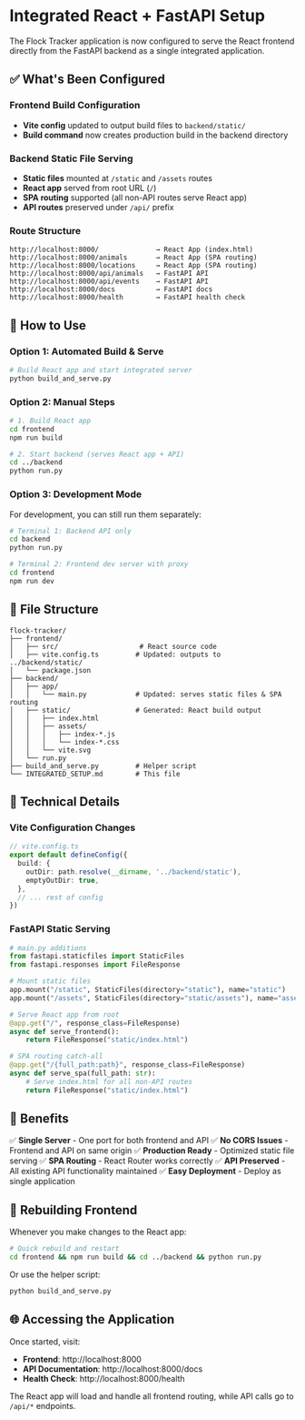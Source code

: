 # Integrated React + FastAPI Setup

The Flock Tracker application is now configured to serve the React frontend directly from the FastAPI backend as a single integrated application.

## ✅ What's Been Configured

### **Frontend Build Configuration**
- **Vite config** updated to output build files to `backend/static/`
- **Build command** now creates production build in the backend directory

### **Backend Static File Serving**
- **Static files** mounted at `/static` and `/assets` routes
- **React app** served from root URL (`/`)
- **SPA routing** supported (all non-API routes serve React app)
- **API routes** preserved under `/api/` prefix

### **Route Structure**
```
http://localhost:8000/              → React App (index.html)
http://localhost:8000/animals       → React App (SPA routing)
http://localhost:8000/locations     → React App (SPA routing)
http://localhost:8000/api/animals   → FastAPI API
http://localhost:8000/api/events    → FastAPI API
http://localhost:8000/docs          → FastAPI docs
http://localhost:8000/health        → FastAPI health check
```

## 🚀 How to Use

### **Option 1: Automated Build & Serve**
```bash
# Build React app and start integrated server
python build_and_serve.py
```

### **Option 2: Manual Steps**
```bash
# 1. Build React app
cd frontend
npm run build

# 2. Start backend (serves React app + API)
cd ../backend
python run.py
```

### **Option 3: Development Mode**
For development, you can still run them separately:
```bash
# Terminal 1: Backend API only
cd backend
python run.py

# Terminal 2: Frontend dev server with proxy
cd frontend
npm run dev
```

## 📁 File Structure

```
flock-tracker/
├── frontend/
│   ├── src/                    # React source code
│   ├── vite.config.ts         # Updated: outputs to ../backend/static/
│   └── package.json
├── backend/
│   ├── app/
│   │   └── main.py            # Updated: serves static files & SPA routing
│   ├── static/                # Generated: React build output
│   │   ├── index.html
│   │   ├── assets/
│   │   │   ├── index-*.js
│   │   │   └── index-*.css
│   │   └── vite.svg
│   └── run.py
├── build_and_serve.py         # Helper script
└── INTEGRATED_SETUP.md        # This file
```

## 🔧 Technical Details

### **Vite Configuration Changes**
```typescript
// vite.config.ts
export default defineConfig({
  build: {
    outDir: path.resolve(__dirname, '../backend/static'),
    emptyOutDir: true,
  },
  // ... rest of config
})
```

### **FastAPI Static Serving**
```python
# main.py additions
from fastapi.staticfiles import StaticFiles
from fastapi.responses import FileResponse

# Mount static files
app.mount("/static", StaticFiles(directory="static"), name="static")
app.mount("/assets", StaticFiles(directory="static/assets"), name="assets")

# Serve React app from root
@app.get("/", response_class=FileResponse)
async def serve_frontend():
    return FileResponse("static/index.html")

# SPA routing catch-all
@app.get("/{full_path:path}", response_class=FileResponse)
async def serve_spa(full_path: str):
    # Serve index.html for all non-API routes
    return FileResponse("static/index.html")
```

## 🎯 Benefits

✅ **Single Server** - One port for both frontend and API
✅ **No CORS Issues** - Frontend and API on same origin
✅ **Production Ready** - Optimized static file serving
✅ **SPA Routing** - React Router works correctly
✅ **API Preserved** - All existing API functionality maintained
✅ **Easy Deployment** - Deploy as single application

## 🔄 Rebuilding Frontend

Whenever you make changes to the React app:

```bash
# Quick rebuild and restart
cd frontend && npm run build && cd ../backend && python run.py
```

Or use the helper script:
```bash
python build_and_serve.py
```

## 🌐 Accessing the Application

Once started, visit:
- **Frontend**: http://localhost:8000
- **API Documentation**: http://localhost:8000/docs
- **Health Check**: http://localhost:8000/health

The React app will load and handle all frontend routing, while API calls go to `/api/*` endpoints.